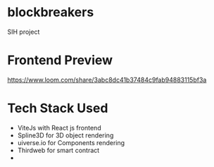 # blockbreakers
SIH project

# Frontend Preview 
https://www.loom.com/share/3abc8dc41b37484c9fab94883115bf3a

# Tech Stack Used 
- ViteJs with React js frontend
- Spline3D for 3D object rendering
- uiverse.io for Components rendering 
- Thirdweb for smart contract 
- 
